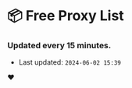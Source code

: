 # :package: Free Proxy List
### Updated every 15 minutes.

- Last updated: `2024-06-02 15:39`

:heart:
